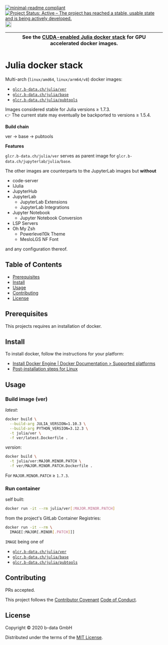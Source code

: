 [![minimal-readme compliant](https://img.shields.io/badge/readme%20style-minimal-brightgreen.svg)](https://github.com/RichardLitt/standard-readme/blob/master/example-readmes/minimal-readme.md) [![Project Status: Active – The project has reached a stable, usable state and is being actively developed.](https://www.repostatus.org/badges/latest/active.svg)](https://www.repostatus.org/#active) <a href="https://liberapay.com/benz0li/donate"><img src="https://liberapay.com/assets/widgets/donate.svg" alt="Donate using Liberapay" height="20"></a>

| See the [CUDA-enabled Julia docker stack](CUDA.md) for GPU accelerated docker images. |
|---------------------------------------------------------------------------------------|

# Julia docker stack

Multi-arch (`linux/amd64`, `linux/arm64/v8`) docker images:

* [`glcr.b-data.ch/julia/ver`](https://gitlab.b-data.ch/julia/ver/container_registry)
* [`glcr.b-data.ch/julia/base`](https://gitlab.b-data.ch/julia/base/container_registry)
* [`glcr.b-data.ch/julia/pubtools`](https://gitlab.b-data.ch/julia/pubtools/container_registry)

Images considered stable for Julia versions ≥ 1.7.3.  
:point_right: The current state may eventually be backported to versions ≥
1.5.4.

**Build chain**

ver → base → pubtools

**Features**

`glcr.b-data.ch/julia/ver` serves as parent image for
`glcr.b-data.ch/jupyterlab/julia/base`.

The other images are counterparts to the JupyterLab images but **without**

* code-server
* IJulia
* JupyterHub
* JupyterLab
  * JupyterLab Extensions
  * JupyterLab Integrations
* Jupyter Notebook
  * Jupyter Notebook Conversion
* LSP Servers
* Oh My Zsh
  * Powerlevel10k Theme
  * MesloLGS NF Font

and any configuration thereof.

## Table of Contents

* [Prerequisites](#prerequisites)
* [Install](#install)
* [Usage](#usage)
* [Contributing](#contributing)
* [License](#license)

## Prerequisites

This projects requires an installation of docker.

## Install

To install docker, follow the instructions for your platform:

* [Install Docker Engine | Docker Documentation > Supported platforms](https://docs.docker.com/engine/install/#supported-platforms)
* [Post-installation steps for Linux](https://docs.docker.com/engine/install/linux-postinstall/)

## Usage

### Build image (ver)

*latest*:

```bash
docker build \
  --build-arg JULIA_VERSION=1.10.3 \
  --build-arg PYTHON_VERSION=3.12.3 \
  -t julia/ver \
  -f ver/latest.Dockerfile .
```

*version*:

```bash
docker build \
  -t julia/ver:MAJOR.MINOR.PATCH \
  -f ver/MAJOR.MINOR.PATCH.Dockerfile .
```

For `MAJOR.MINOR.PATCH` ≥ `1.7.3`.

### Run container

self built:

```bash
docker run -it --rm julia/ver[:MAJOR.MINOR.PATCH]
```

from the project's GitLab Container Registries:

```bash
docker run -it --rm \
  IMAGE[:MAJOR[.MINOR[.PATCH]]]
```

`IMAGE` being one of

* [`glcr.b-data.ch/julia/ver`](https://gitlab.b-data.ch/julia/ver/container_registry)
* [`glcr.b-data.ch/julia/base`](https://gitlab.b-data.ch/julia/base/container_registry)
* [`glcr.b-data.ch/julia/pubtools`](https://gitlab.b-data.ch/julia/pubtools/container_registry)

## Contributing

PRs accepted.

This project follows the
[Contributor Covenant](https://www.contributor-covenant.org)
[Code of Conduct](CODE_OF_CONDUCT.md).

## License

Copyright © 2020 b-data GmbH

Distributed under the terms of the [MIT License](LICENSE).
